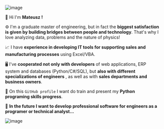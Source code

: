 ![image](https://user-images.githubusercontent.com/103432222/225713865-e320e7a7-78d2-4978-a422-8b85bc48f564.png)


👋 Hi I'm **Mateusz !**

⚙ I'm a graduate master of engineering, but in fact the **biggest satisfaction is given by building bridges between people and technology**. That's why I love analyzing data, problems and the nature of physics!

📈 I have **experience in developing IT tools for supporting sales and manufacturing processes** using Excel/VBA. 

🖥️ I've **cooperated not only with developers** of web applications, ERP system and databases (Python/C#/SQL), but **also with different specializations of engineers** , as well as with **sales departments and business owners**.

🐍 On this ```GitHub profile``` I want do train and present my **Python programing skills progress**.

💪 **In the future I want to develop professional software for engineers as a programer or technical analyst...**

![image](https://user-images.githubusercontent.com/103432222/225713094-506361d6-101a-4fd3-a574-db083c2b70fa.png)


<!---
mateo139/mateo139 is a ✨ special ✨ repository because its `README.md` (this file) appears on your GitHub profile.
You can click the Preview link to take a look at your changes.
--->
